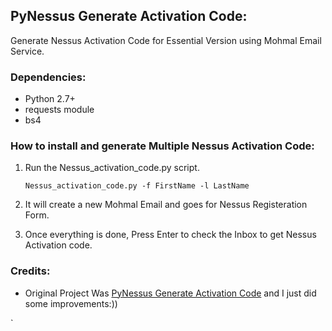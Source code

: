 ## PyNessus Generate Activation Code:
 Generate Nessus Activation Code for Essential Version using Mohmal Email Service.

### Dependencies:
* Python 2.7+
* requests module
* bs4

### How to install and generate Multiple Nessus Activation Code:
1. Run the Nessus_activation_code.py script.<br>

   ``Nessus_activation_code.py -f FirstName -l LastName``

2. It will create a new Mohmal Email and goes for Nessus Registeration Form.

3. Once everything is done, Press Enter to check the Inbox to get Nessus Activation code.


### Credits:
* Original Project Was [PyNessus Generate Activation Code](https://github.com/umarfarook882/PyNessus_Generate_Activation_Code) and I just did some improvements:))







`
